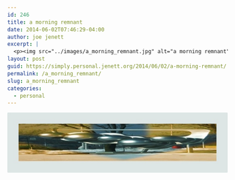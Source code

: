 ```yaml
---
id: 246
title: a morning remnant
date: 2014-06-02T07:46:29-04:00
author: joe jenett
excerpt: |
  <p><img src="../images/a_morning_remnant.jpg" alt="a morning remnant" style="border:none;"></p>
layout: post
guid: https://simply.personal.jenett.org/2014/06/02/a-morning-remnant/
permalink: /a_morning_remnant/
slug: a_morning_remnant
categories:
  - personal
---
```

<img src="../images/a_morning_remnant.jpg" alt="a morning remnant" style="border:none;">